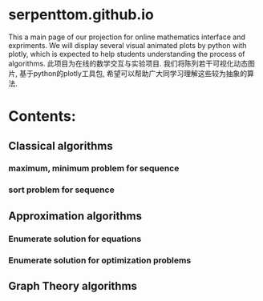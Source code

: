 # serpenttom.github.io
This a main page of our projection for online mathematics interface and expriments. We will display several visual animated plots by python with plotly, which is expected to help students understanding the process of algorithms.
此项目为在线的数学交互与实验项目. 我们将陈列若干可视化动态图片, 基于python的plotly工具包, 希望可以帮助广大同学习理解这些较为抽象的算法.

# Contents: 
## Classical algorithms
### maximum, minimum problem for sequence
### sort problem for sequence

## Approximation algorithms
### Enumerate solution for equations
### Enumerate solution for optimization problems

## Graph Theory algorithms

